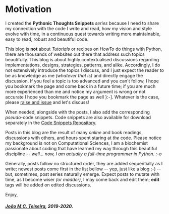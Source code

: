 # Motivation

I created the **Pythonic Thoughts Snippets** _series_ because I need to share my connection with the code I write and read, how my vision and style evolve with time, in a continuous quest towards writing more maintainable, easy to read, robust and beautiful code.

This blog is **not** about _Tutorials_ or recipes on _HowTo_ do things with Python, there are thousands of websites out there that address such topics beautifully. This blog is about highly contextualised discussions regarding implementations, designs, strategies, patterns, and alike. Accordingly, I do not extensively introduce the topics I discuss, and I just expect the reader to be as knowledge as me *(whatever that is)* and directly engage the discussion. If you feel a topic is too advanced and you can't follow, I hope you bookmark the page and come back in a future time; if you are much more experienced than me and notice my argument is wrong or not accurate I hope you bookmark the page as well }:-]. Whatever is the case, please [raise and issue](https://github.com/PythonicThoughtsSnippets/PTS-Code-Snippets/issues) and let's discuss!

When needed, alongside with the posts, I also add the corresponding _pseudo_-code snippets. Code snippets are also available for download separately in the [Code Snippets Repository](https://github.com/PythonicThoughtsSnippets/PTS-Code-Snippets).

Posts in this blog are the result of many *online* and book readings, discussions with others, and hours spent staring at *the* code. Please notice my background is not on Computational Sciences, I am a biochemist passionate about coding that have learned my way through this beautiful discipline -- *well... now, I am actually a full-time programmer in Python. :-o*

Generally, posts follow no structured order, they are added sequentially as I write; newest posts come first in the list bellow -- yep, just like a blog ;-) -- but, sometimes, post series naturally emerge. Expect posts to mutate with time, as I become wiser *(or madder)*, I may come back and edit them; **edit** tags will be added on edited discussions.  

Enjoy,

##### [João M.C. Teixeira](https://bit.ly/joaomcteixeira), 2019-2020.